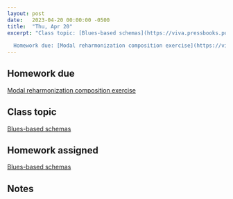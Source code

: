 ```yaml
---
layout: post
date:   2023-04-20 00:00:00 -0500
title:  "Thu, Apr 20"
excerpt: "Class topic: [Blues-based schemas](https://viva.pressbooks.pub/openmusictheory/chapter/blues-based-schemas/)
  
  Homework due: [Modal reharmonization composition exercise](https://viva.pressbooks.pub/openmusictheory/chapter/modal-schemas/#assignments)"
---
```


## Homework due

[Modal reharmonization composition exercise](https://viva.pressbooks.pub/openmusictheory/chapter/modal-schemas/#assignments)

## Class topic

[Blues-based schemas](https://viva.pressbooks.pub/openmusictheory/chapter/blues-based-schemas/)

## Homework assigned

[Blues-based schemas](https://viva.pressbooks.pub/openmusictheory/chapter/blues-based-schemas/#assignments)

## Notes

